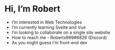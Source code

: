 # Hi, I’m Robert
- I’m interested in Web Technologies
- I’m currently learning Svelte and Vue
- I’m looking to collaborate on a single site webstie
- How to reach me - Robertx999#6826 (Discord)
- As you might guess i'm front-end dev

<!---
Robertx999/Robertx999 is a ✨ special ✨ repository because its `README.md` (this file) appears on your GitHub profile.
You can click the Preview link to take a look at your changes.
--->
